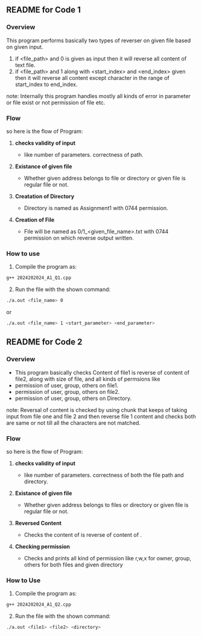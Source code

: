 ## README for Code 1

### Overview

This program performs basically two types of reverser on given file based on given input.
1. if <file_path> and 0 is given as input then it will reverse all content of text file.
2. if <file_path> and 1 along with <start_index> and <end_index> given then it will reverse all content except character in the range of start_index to end_index.

note: Internally this program handles mostly all kinds of error in parameter or file exist or not permission of file etc.

### Flow
so here is the flow of  Program:
1. **checks validity of input**
   - like number of parameters. correctness of path.
   
2. **Existance of given file**
   - Whether given address belongs to file or directory or given file is regular file or not.
   
3. **Creatation of Directory**
   - Directory is named as Assignment1 with 0744 permission.
   
4. **Creation of File**
   - File will be named as 0/1_<given_file_name>.txt with 0744 permission on which reverse output written.

### How to use

1. Compile the program as: 
```bash
g++ 2024202024_A1_Q1.cpp
```
2. Run the file with the shown command: 
```bash
./a.out <file_name> 0
```
or 
```bash
./a.out <file_name> 1 <start_parameter> <end_parameter>
```


## README for Code 2
   
### Overview
   - This program basically checks Content of file1 is reverse of content of file2, along with size of file, and all kinds of permsions like
   - permission of user, group, others on file1.
   - permission of user, group, others on file2.
   - permission of user, group, others on Directory.
   
note: Reversal of content is checked by using chunk that keeps of taking input from file one and file 2 and then reverse file 1 content and checks both are same or not till all the characters are not matched.
   
### Flow
so here is the flow of  Program:
1. **checks validity of input**
   - like number of parameters. correctness of both the file path and directory.
   
2. **Existance of given file**
   - Whether given address belongs to files or directory or given file is regular file or not.
   
3. **Reversed Content**
   - Checks the content of <file1> is reverse of content of <file2>.
   
4. **Checking permission**
   - Checks and prints all kind of permission like r,w,x for owner, group, others for both files and given directory

### How to Use

1. Compile the program as: 

```bash
g++ 2024202024_A1_Q2.cpp
```

2. Run the file with the shown command: 

```bash
./a.out <file1> <file2> <directory>
```
